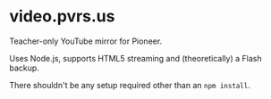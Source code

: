 video.pvrs.us
=============

Teacher-only YouTube mirror for Pioneer.

Uses Node.js, supports HTML5 streaming and (theoretically) a Flash backup.

There shouldn't be any setup required other than an `npm install`.
